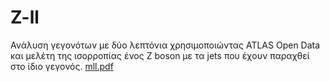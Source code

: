 # Z-ll
Ανάλυση γεγονότων με δύο λεπτόνια χρησιμοποιώντας ATLAS Open Data και μελέτη της ισορροπίας ένος Z boson με τα jets που έχουν παραχθεί στο ίδιο γεγονός.
[mll.pdf](https://github.com/NikosKam/Z-ll/files/9718743/mll.pdf)
